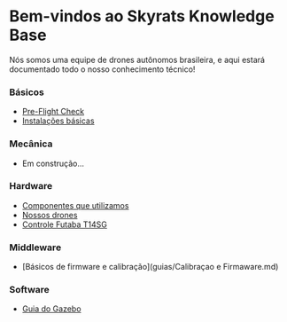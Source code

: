 # Bem-vindos ao Skyrats Knowledge Base

Nós somos uma equipe de drones autônomos brasileira, e aqui estará documentado todo o nosso conhecimento técnico!

### Básicos
- [Pre-Flight Check](guias/preflightcheck.md)
- [Instalações básicas](guias/Instalacao.md)

### Mecânica
- Em construção...
### Hardware
- [Componentes que utilizamos](guias/Componentes.md)
- [Nossos drones](guias/Drones.md)
- [Controle Futaba T14SG](guias/controleRC.md)

### Middleware
- [Básicos de firmware e calibração](guias/Calibraçao e Firmaware.md)

### Software
- [Guia do Gazebo](guias/SIMULACAO_E_GAZEBO.md)
